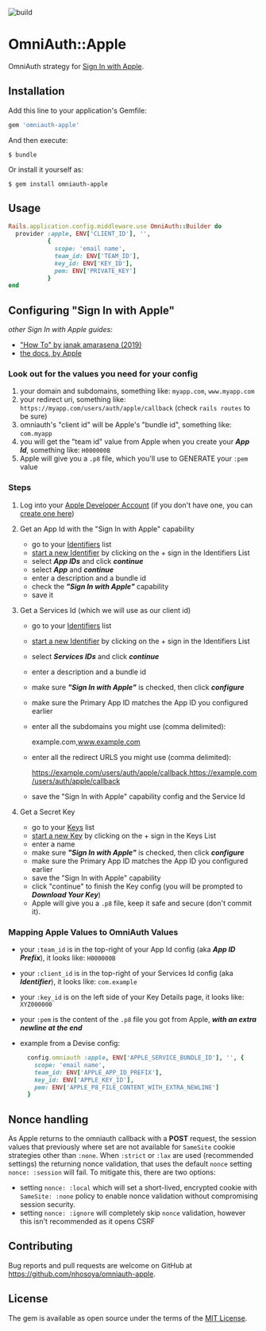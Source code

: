 ![build](https://github.com/nhosoya/omniauth-apple/workflows/RSpec/badge.svg?branch=master&event=push)

# OmniAuth::Apple

OmniAuth strategy for [Sign In with Apple](https://developer.apple.com/sign-in-with-apple/).

## Installation

Add this line to your application's Gemfile:

```ruby
gem 'omniauth-apple'
```

And then execute:

    $ bundle

Or install it yourself as:

    $ gem install omniauth-apple

## Usage

```ruby
Rails.application.config.middleware.use OmniAuth::Builder do
  provider :apple, ENV['CLIENT_ID'], '',
           {
             scope: 'email name',
             team_id: ENV['TEAM_ID'],
             key_id: ENV['KEY_ID'],
             pem: ENV['PRIVATE_KEY']
           }
end
```

## Configuring "Sign In with Apple"

_other Sign In with Apple guides:_
- ["How To" by janak amarasena (2019)](https://medium.com/identity-beyond-borders/how-to-configure-sign-in-with-apple-77c61e336003)
- [the docs, by Apple](https://developer.apple.com/sign-in-with-apple/)

### Look out for the values you need for your config
  1. your domain and subdomains, something like: `myapp.com`, `www.myapp.com`
  2. your redirect uri, something like: `https://myapp.com/users/auth/apple/callback` (check `rails routes` to be sure)
  3. omniauth's "client id" will be Apple's "bundle id", something like: `com.myapp`
  4. you will get the "team id" value from Apple when you create your _**App Id**_, something like: `H000000B`
  5. Apple will give you a `.p8` file, which you'll use to GENERATE your `:pem` value

### Steps

1. Log into your [Apple Developer Account](https://idmsa.apple.com/IDMSWebAuth/signin?appIdKey=891bd3417a7776362562d2197f89480a8547b108fd934911bcbea0110d07f757&path=%2Faccount%2F&rv=1)
    (if you don't have one, you can [create one here](https://appleid.apple.com/account?appId=632&returnUrl=https%3A%2F%2Fdeveloper.apple.com%2Faccount%2F))

2. Get an App Id with the "Sign In with Apple" capability
    - go to your [Identifiers](https://developer.apple.com/account/resources/identifiers/list) list
    - [start a new Identifier](https://developer.apple.com/account/resources/identifiers/add/bundleId) by clicking on the + sign in the Identifiers List
    - select _**App IDs**_ and click _**continue**_
    - select _**App**_ and _**continue**_
    - enter a description and a bundle id
    - check the **_"Sign In with Apple"_** capability
    - save it

3. Get a Services Id (which we will use as our client id)
    - go to your [Identifiers](https://developer.apple.com/account/resources/identifiers/list) list
    - [start a new Identifier](https://developer.apple.com/account/resources/identifiers/add/bundleId) by clicking on the + sign in the Identifiers List
    - select _**Services IDs**_ and click _**continue**_
    - enter a description and a bundle id
    - make sure **_"Sign In with Apple"_** is checked, then click _**configure**_
    - make sure the Primary App ID matches the App ID you configured earlier
    -  enter all the subdomains you might use (comma delimited):

        example.com,www.example.com

    - enter all the redirect URLS you might use (comma delimited):

       https://example.com/users/auth/apple/callback,https://example.com/users/auth/apple/callback

    -  save the "Sign In with Apple" capability config and the Service Id

4. Get a Secret Key
    - go to your [Keys](https://developer.apple.com/account/resources/authkeys/list) list
    - [start a new Key](https://developer.apple.com/account/resources/authkeys/add) by clicking on the + sign in the Keys List
    - enter a name
    - make sure **_"Sign In with Apple"_** is checked, then click _**configure**_
    - make sure the Primary App ID matches the App ID you configured earlier
    - save the "Sign In with Apple" capability
    - click "continue" to finish the Key config (you will be prompted to _**Download Your Key**_)
    - Apple will give you a `.p8` file, keep it safe and secure (don't commit it).

### Mapping Apple Values to OmniAuth Values
  - your `:team_id` is in the top-right of your App Id config (aka _**App ID Prefix**_), it looks like: `H000000B`
  - your `:client_id` is in the top-right of your Services Id config (aka _**Identifier**_), it looks like: `com.example`
  - your `:key_id` is on the left side of your Key Details page, it looks like: `XYZ000000`
  - your `:pem` is the content of the `.p8` file you got from Apple, _**with an extra newline at the end**_

  - example from a Devise config:

      ```ruby
        config.omniauth :apple, ENV['APPLE_SERVICE_BUNDLE_ID'], '', {
          scope: 'email name',
          team_id: ENV['APPLE_APP_ID_PREFIX'],
          key_id: ENV['APPLE_KEY_ID'],
          pem: ENV['APPLE_P8_FILE_CONTENT_WITH_EXTRA_NEWLINE']
        }
      ```

## Nonce handling
As Apple returns to the omniauth callback with a **POST** request, the session values that previously where set are not
available for `SameSite` cookie strategies other than `:none`. When `:strict` or `:lax` are used (recommended settings)
the returning nonce validation, that uses the default `nonce` setting `nonce: :session` will fail. To mitigate this,
there are two options:
* setting `nonce: :local` which will set a short-lived, encrypted cookie with `SameSite: :none` policy to enable nonce
  validation without compromising session security.
* setting `nonce: :ignore` will completely skip `nonce` validation, however this isn't recommended as it opens CSRF

## Contributing

Bug reports and pull requests are welcome on GitHub at https://github.com/nhosoya/omniauth-apple.

## License

The gem is available as open source under the terms of the [MIT License](https://opensource.org/licenses/MIT).
